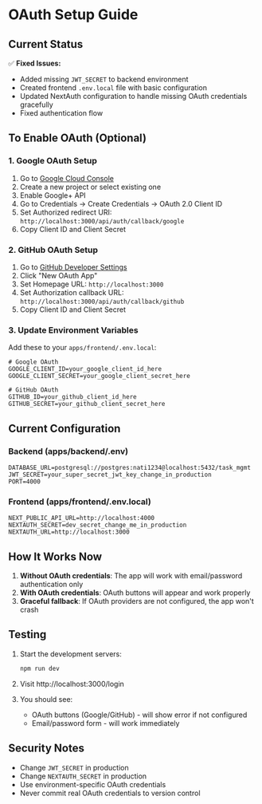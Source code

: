 # OAuth Setup Guide

## Current Status
✅ **Fixed Issues:**
- Added missing `JWT_SECRET` to backend environment
- Created frontend `.env.local` file with basic configuration
- Updated NextAuth configuration to handle missing OAuth credentials gracefully
- Fixed authentication flow

## To Enable OAuth (Optional)

### 1. Google OAuth Setup

1. Go to [Google Cloud Console](https://console.cloud.google.com/)
2. Create a new project or select existing one
3. Enable Google+ API
4. Go to Credentials → Create Credentials → OAuth 2.0 Client ID
5. Set Authorized redirect URI: `http://localhost:3000/api/auth/callback/google`
6. Copy Client ID and Client Secret

### 2. GitHub OAuth Setup

1. Go to [GitHub Developer Settings](https://github.com/settings/developers)
2. Click "New OAuth App"
3. Set Homepage URL: `http://localhost:3000`
4. Set Authorization callback URL: `http://localhost:3000/api/auth/callback/github`
5. Copy Client ID and Client Secret

### 3. Update Environment Variables

Add these to your `apps/frontend/.env.local`:

```env
# Google OAuth
GOOGLE_CLIENT_ID=your_google_client_id_here
GOOGLE_CLIENT_SECRET=your_google_client_secret_here

# GitHub OAuth
GITHUB_ID=your_github_client_id_here
GITHUB_SECRET=your_github_client_secret_here
```

## Current Configuration

### Backend (apps/backend/.env)
```env
DATABASE_URL=postgresql://postgres:nati1234@localhost:5432/task_mgmt
JWT_SECRET=your_super_secret_jwt_key_change_in_production
PORT=4000
```

### Frontend (apps/frontend/.env.local)
```env
NEXT_PUBLIC_API_URL=http://localhost:4000
NEXTAUTH_SECRET=dev_secret_change_me_in_production
NEXTAUTH_URL=http://localhost:3000
```

## How It Works Now

1. **Without OAuth credentials**: The app will work with email/password authentication only
2. **With OAuth credentials**: OAuth buttons will appear and work properly
3. **Graceful fallback**: If OAuth providers are not configured, the app won't crash

## Testing

1. Start the development servers:
   ```bash
   npm run dev
   ```

2. Visit http://localhost:3000/login
3. You should see:
   - OAuth buttons (Google/GitHub) - will show error if not configured
   - Email/password form - will work immediately

## Security Notes

- Change `JWT_SECRET` in production
- Change `NEXTAUTH_SECRET` in production
- Use environment-specific OAuth credentials
- Never commit real OAuth credentials to version control
